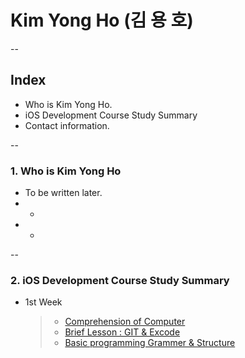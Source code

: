 # Kim Yong Ho (김 용 호)

--

## Index
   * Who is Kim Yong Ho.
   * iOS Development Course Study Summary
   * Contact information.

--
### 1. Who is Kim Yong Ho
* To be written later.
* -
* - 

--
### 2. iOS Development Course Study Summary
* 1st Week

   > * [Comprehension of Computer](./Class/1Week/README.md)
   > * [Brief Lesson : GIT & Excode](./Class/1Week/README.md)   
   > * [Basic programming Grammer & Structure](./Class/1Week/README.md)